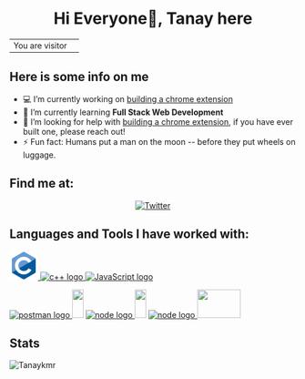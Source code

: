 <h1 align="center">Hi Everyone👋, Tanay here</h1>

<table>
  <tr>
    <td>You are visitor</td>
    <td><img src="https://profile-counter.glitch.me/Tanaykmr/count.svg" alt="" /></td>
  </tr>
</table>


## Here is some info on me

- 💻 I’m currently working on [building a chrome extension](https://twitter.com/TanayKmr/status/1689268330933219328?s=20)
- 🌱 I’m currently learning **Full Stack Web Development**
- 🤔 I’m looking for help with [building a chrome extension](https://twitter.com/TanayKmr/status/1689268330933219328?s=20), if you have ever built one, please reach out!
- ⚡ Fun fact: Humans put a man on the moon -- before they put wheels on luggage.



## Find me at:

<p align="center"> <a href="https://twitter.com/TanayKmr" target="_blank" rel="noreferrer"> <img src="https://upload.wikimedia.org/wikipedia/commons/5/57/X_logo_2023_%28white%29.png" alt="Twitter" width="80" height="80"/> </a>
</p>



## Languages and Tools I have worked with:
<p align="left">
  <a href="https://www.cprogramming.com/" target="_blank" rel="noreferrer"> <img src="https://raw.githubusercontent.com/devicons/devicon/master/icons/c/c-original.svg" alt="c logo" width="50" height="50" margin:4px/> </a>
  <a href="https://devdocs.io/cpp/" target="_blank" rel="noreferrer"> <img src="https://upload.wikimedia.org/wikipedia/commons/1/18/ISO_C%2B%2B_Logo.svg" alt="c++ logo" width="50" height="50" margin:4px/> </a>
  <a href="https://developer.mozilla.org/en-US/docs/Web/JavaScript" target="_blank" rel="noreferrer"> <img src="https://upload.wikimedia.org/wikipedia/commons/9/99/Unofficial_JavaScript_logo_2.svg" alt="JavaScript logo" width="50" height="50" margin:4px/> </a>
</p>

<p align="left">
  <a href="https://www.postman.com/" target="_blank" rel="noreferrer">
    <img src="https://upload.wikimedia.org/wikipedia/commons/c/c2/Postman_%28software%29.png" alt="postman logo" width="164.75" height="50"/>
  </a>
  <!-- blank space using blank png -->
<img src="https://upload.wikimedia.org/wikipedia/commons/0/08/Blank_1x1.png" width="20" height="50"/>
  <!-- This is the nodeJS logo -->

  <a href="https://developer.mozilla.org/en-US/docs/Web/API/Node" target="_blank" rel="noreferrer">
    <img src="https://upload.wikimedia.org/wikipedia/commons/7/7e/Node.js_logo_2015.svg" alt="node logo" width="185.84" height="50"/>
  </a>
   <!-- blank space using blank png -->
<img src="https://upload.wikimedia.org/wikipedia/commons/0/08/Blank_1x1.png" width="20" height="50"/>
  <!-- This is the nodeJS logo -->
  <a href="https://react.dev/" target="_blank" rel="noreferrer">
    <img src="https://upload.wikimedia.org/wikipedia/commons/a/a7/React-icon.svg" alt="node logo" width="76" height="50" />
  </a>
  <img src="https://upload.wikimedia.org/wikipedia/commons/0/08/Blank_1x1.png" width="76" height="50"/>
</p>



## Stats
<p><img align="left" src="https://github-readme-stats.vercel.app/api/top-langs?username=Tanaykmr&show_icons=true&locale=en&layout=compact" alt="Tanaykmr" />
</p>
